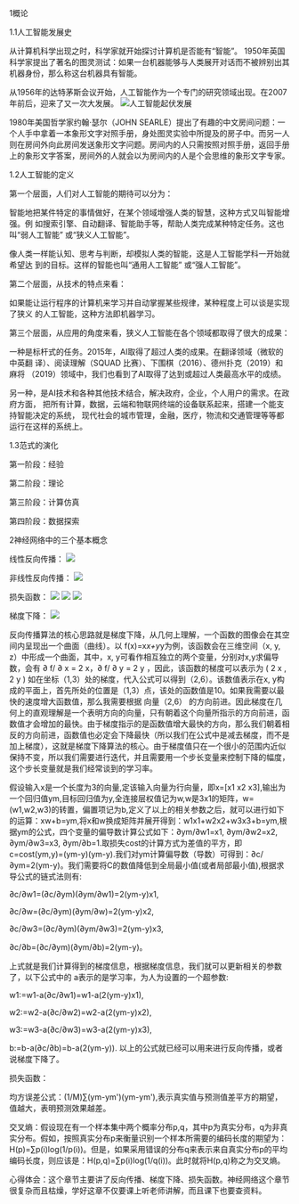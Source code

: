 1概论

1.1人工智能发展史

   从计算机科学出现之时，科学家就开始探讨计算机是否能有“智能”。     1950年英国科学家提出了著名的图灵测试：如果一台机器能够与人类展开对话而不被辨别出其机器身份，那么称这台机器具有智能。

   从1956年的达特茅斯会议开始，人工智能作为一个专门的研究领域出现。在2007年前后，迎来了又一次大发展。
![人工智能起伏发展](img/img1.png)


   1980年美国哲学家约翰·瑟尔（JOHN SEARLE）提出了有趣的中文房间问题：一个人手中拿着一本象形文字对照手册，身处图灵实验中所提及的房子中。而另一人则在房间外向此房间发送象形文字问题。房间内的人只需按照对照手册，返回手册上的象形文字答案，房间外的人就会以为房间内的人是个会思维的象形文字专家。

1.2人工智能的定义
  
   第一个层面，人们对人工智能的期待可以分为： 

   智能地把某件特定的事情做好，在某个领域增强人类的智慧，这种方式又叫智能增强。例 如搜索引擎、自动翻译、智能助手等，帮助人类完成某种特定任务。这也叫“弱人工智能” 或“狭义人工智能”。 
   
   像人类一样能认知、思考与判断，却模拟人类的智能，这是人工智能学科一开始就希望达 到的目标。这样的智能也叫“通用人工智能” 或“强人工智能”。 
 
   第二个层面，从技术的特点来看： 
  
   如果能让运行程序的计算机来学习并自动掌握某些规律，某种程度上可以谈是实现了狭义 的人工智能，这种方法即机器学习。

   第三个层面，从应用的角度来看，狭义人工智能在各个领域都取得了很大的成果： 
 
   一种是标杆式的任务。2015年，AI取得了超过人类的成果。在翻译领域（微软的中英翻 译）、阅读理解（SQUAD 比赛）、下围棋（2016）、德州扑克（2019）和麻将 （2019）领域中，我们也看到了AI取得了达到或超过人类最高水平的成绩。 
  
   另一种，是AI技术和各种其他技术结合，解决政府，企业，个人用户的需求。在政府方面， 把所有计算，数据，云端和物联网终端的设备联系起来，搭建一个能支持智能决定的系统， 现代社会的城市管理，金融，医疗，物流和交通管理等等都运行在这样的系统上。

1.3范式的演化

   第一阶段：经验

   第二阶段：理论

   第三阶段：计算仿真

   第四阶段：数据探索

2神经网络中的三个基本概念

线性反向传播：
![](img/Linear.png)

非线性反向传播：
![](img/NoneLinear.png)


损失函数：
![](img/mse1.png)
![](img/mse2.png)
![](img/crossentropy2.png)

梯度下降：
![](img/GradientDescent.png)

反向传播算法的核心思路就是梯度下降，从几何上理解，一个函数的图像会在其空间内呈现出一个曲面（曲线）。以 f(x)=x*x+y*y为例，该函数会在三维空间（x, y, z）中形成一个曲面，其中，x, y可看作相互独立的两个变量，分别对x,y求偏导数，会有 ∂ f/ ∂ x = 2 x，∂ f/ ∂ y = 2 y 
​，因此，该函数的梯度可以表示为 ( 2 x , 2 y ) 如在坐标（1,3）处的梯度，代入公式可以得到（2,6）。该数值表示在x, y构成的平面上，首先所处的位置是（1,3）点，该处的函数值是10。如果我需要以最快的速度增大函数值，那么我需要根据 向量（2,6） 的方向前进。因此梯度在几何上的直观理解是一个表明方向的向量，只有朝着这个向量所指示的方向前进，函数值才会增加的最快。由于梯度指示的是函数值增大最快的方向，那么我们朝着相反的方向前进，函数值也必定会下降最快（所以我们在公式中是减去梯度，而不是加上梯度），这就是梯度下降算法的核心。由于梯度值只在一个很小的范围内近似保持不变，所以我们需要进行迭代，并且需要用一个步长变量来控制下降的幅度，这个步长变量就是我们经常谈到的学习率。

假设输入x是一个长度为3的向量,定该输入向量为行向量，即x=[x1 x2 x3],输出为一个回归值ym,目标回归值为y,全连接层权值记为w,w是3x1的矩阵，w=(w1,w2,w3)的转置，偏置项记为b,定义了以上的相关参数之后，就可以进行如下的运算：xw+b=ym,将x和w换成矩阵并展开得到：w1x1+w2x2+w3x3+b=ym,根据ym的公式，四个变量的偏导数计算公式如下：∂ym/∂w1=x1, ∂ym/∂w2=x2, ∂ym/∂w3=x3, ∂ym/∂b=1.取损失cost的计算方式为差值的平方，即c=cost(ym,y)=(ym-y)(ym-y).我们对ym计算偏导数（导数）可得到：∂c/∂ym=2(ym-y)。我们需要将C的数值降低到全局最小值(或者局部最小值),根据求导公式的链式法则有:

∂c/∂w1=(∂c/∂ym)(∂ym/∂w1)=2(ym-y)x1, 

∂c/∂w=(∂c/∂ym)(∂ym/∂w)=2(ym-y)x2, 

∂c/∂w3=(∂c/∂ym)(∂ym/∂w3)=2(ym-y)x3, 

∂c/∂b=(∂c/∂ym)(∂ym/∂b)=2(ym-y)。

上式就是我们计算得到的梯度信息，根据梯度信息，我们就可以更新相关的参数了，以下公式中的 a表示的是学习率，为人为设置的一个超参数:

w1:=w1-a(∂c/∂w1)=w1-a(2(ym-y)x1), 

w2:=w2-a(∂c/∂w2)=w2-a(2(ym-y)x2), 

w3:=w3-a(∂c/∂w3)=w3-a(2(ym-y)x3), 

b:=b-a(∂c/∂b)=b-a(2(ym-y)).
以上的公式就已经可以用来进行反向传播，或者说梯度下降了。

损失函数：

均方误差公式：(1/M)∑(ym-ym')(ym-ym'),表示真实值与预测值差平方的期望，值越大，表明预测效果越差。

交叉熵：假设现在有一个样本集中两个概率分布p,q，其中p为真实分布，q为非真实分布。假如，按照真实分布p来衡量识别一个样本所需要的编码长度的期望为：H(p)=∑p(i)log(1/p(i))。但是，如果采用错误的分布q来表示来自真实分布p的平均编码长度，则应该是：H(p,q)=∑p(i)log(1/q(i))。此时就将H(p,q)称之为交叉熵。


心得体会：这个章节主要讲了反向传播、梯度下降、损失函数。神经网络这个章节很复杂而且枯燥，学好这章不仅要课上听老师讲解，而且课下也要查资料。
